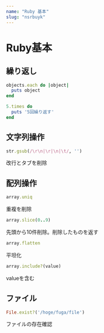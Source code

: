 ```yaml
---
name: "Ruby 基本"
slug: "nsrbuyk"
---
```


# Ruby基本

## 繰り返し

```ruby
objects.each do |object|
  puts object
end
```

```ruby
5.times do
  puts '5回繰り返す'
end
```


## 文字列操作

```ruby
str.gsub(/\r\n|\r|\n|\t/, '')
```

改行とタブを削除


## 配列操作

```ruby
array.uniq
```

重複を削除

```ruby
array.slice(0..9)
```

先頭から10件削除。削除したものを返す

```ruby
array.flatten
```

平坦化

```ruby
array.include?(value)
```

valueを含む


## ファイル

```ruby
File.exist?('/hoge/fuga/file')
```

ファイルの存在確認



